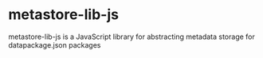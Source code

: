 # metastore-lib-js
metastore-lib-js is a JavaScript library for abstracting metadata storage for datapackage.json packages
